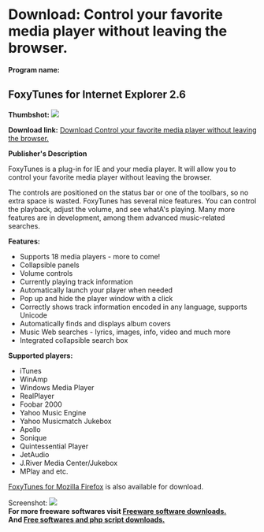 # Download: Control your favorite media player without leaving the browser.

**Program name:**

## FoxyTunes for Internet Explorer 2.6

  
**Thumbshot:** ![](http://www.freewarefiles.com/screenshot/foxytunes_md.gif)   
  
**Download link:** [Download Control your favorite media player without leaving the browser.](http://freesoftwares.boysofts.com/FoxyTunes-For-Internet-Explorer_program_24737.html)  
  


**Publisher's Description**  
  


FoxyTunes is a plug-in for IE and your media player. It will allow you to control your favorite media player without leaving the browser. 

The controls are positioned on the status bar or one of the toolbars, so no extra space is wasted. FoxyTunes has several nice features. You can control the playback, adjust the volume, and see whatA's playing. Many more features are in development, among them advanced music-related searches.

**Features:**

  * Supports 18 media players - more to come! 
  * Collapsible panels 
  * Volume controls 
  * Currently playing track information 
  * Automatically launch your player when needed 
  * Pop up and hide the player window with a click 
  * Correctly shows track information encoded in any language, supports Unicode 
  * Automatically finds and displays album covers 
  * Music Web searches - lyrics, images, info, video and much more 
  * Integrated collapsible search box 

**Supported players:**

  * iTunes 
  * WinAmp 
  * Windows Media Player 
  * RealPlayer 
  * Foobar 2000 
  * Yahoo Music Engine 
  * Yahoo Musicmatch Jukebox 
  * Apollo 
  * Sonique 
  * Quintessential Player 
  * JetAudio 
  * J.River Media Center/Jukebox 
  * MPlay and etc. 

[FoxyTunes for Mozilla Firefox](http://www.freewarefiles.com/program_5_51_15775.html) is also available for download.

  
  
Screenshot: ![](http://www.freewarefiles.com/screenshot/foxytunes.gif)   
**For more freeware softwares visit [Freeware software downloads.](http://freesoftwares.boysofts.com/)**   
**And [Free softwares and php script downloads.](http://www.boysofts.com/)**
